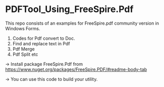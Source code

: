 # PDFTool_Using_FreeSpire.Pdf
This repo consists of an examples for FreeSpire.pdf community version in Windows Forms.

1. Codes for Pdf convert to Doc.
2. Find and replace text in Pdf
3. Pdf Merge
4. Pdf Split etc

 -> Install package FreeSpire.Pdf from https://www.nuget.org/packages/FreeSpire.PDF/#readme-body-tab

 -> You can use this code to build your utility.


 


